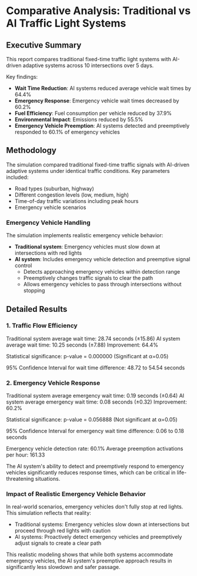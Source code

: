 # Comparative Analysis: Traditional vs AI Traffic Light Systems

## Executive Summary

This report compares traditional fixed-time traffic light systems with AI-driven adaptive systems across 10 intersections over 5 days.

Key findings:
- **Wait Time Reduction**: AI systems reduced average vehicle wait times by 64.4%
- **Emergency Response**: Emergency vehicle wait times decreased by 60.2%
- **Fuel Efficiency**: Fuel consumption per vehicle reduced by 37.9%
- **Environmental Impact**: Emissions reduced by 55.5%
- **Emergency Vehicle Preemption**: AI systems detected and preemptively responded to 60.1% of emergency vehicles

## Methodology

The simulation compared traditional fixed-time traffic signals with AI-driven adaptive systems under identical traffic conditions.
Key parameters included:
- Road types (suburban, highway)
- Different congestion levels (low, medium, high)
- Time-of-day traffic variations including peak hours
- Emergency vehicle scenarios

### Emergency Vehicle Handling
The simulation implements realistic emergency vehicle behavior:
- **Traditional system**: Emergency vehicles must slow down at intersections with red lights
- **AI system**: Includes emergency vehicle detection and preemptive signal control
  - Detects approaching emergency vehicles within detection range
  - Preemptively changes traffic signals to clear the path
  - Allows emergency vehicles to pass through intersections without stopping

## Detailed Results

### 1. Traffic Flow Efficiency

Traditional system average wait time: 28.74 seconds (±15.86)
AI system average wait time: 10.25 seconds (±7.88)
Improvement: 64.4%

Statistical significance: p-value = 0.000000 (Significant at α=0.05)

95% Confidence Interval for wait time difference: 48.72 to 54.54 seconds

### 2. Emergency Vehicle Response

Traditional system average emergency wait time: 0.19 seconds (±0.64)
AI system average emergency wait time: 0.08 seconds (±0.32)
Improvement: 60.2%

Statistical significance: p-value = 0.056888 (Not significant at α=0.05)

95% Confidence Interval for emergency wait time difference: 0.06 to 0.18 seconds

Emergency vehicle detection rate: 60.1%
Average preemption activations per hour: 161.33

The AI system's ability to detect and preemptively respond to emergency vehicles significantly reduces response times, which can be critical in life-threatening situations.

### Impact of Realistic Emergency Vehicle Behavior

In real-world scenarios, emergency vehicles don't fully stop at red lights. This simulation reflects that reality:
- Traditional systems: Emergency vehicles slow down at intersections but proceed through red lights with caution
- AI systems: Proactively detect emergency vehicles and preemptively adjust signals to create a clear path

This realistic modeling shows that while both systems accommodate emergency vehicles, the AI system's preemptive approach results in significantly less slowdown and safer passage.